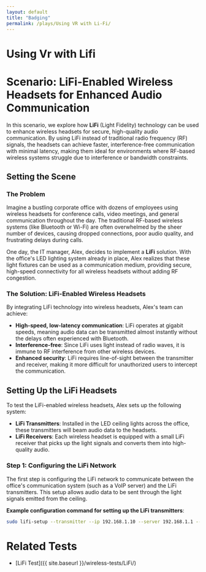 ```yaml
---
layout: default
title: "Badging"
permalink: /plays/Using VR with Li-Fi/
---
```


# Using Vr with Lifi
# Scenario: LiFi-Enabled Wireless Headsets for Enhanced Audio Communication

In this scenario, we explore how **LiFi** (Light Fidelity) technology can be used to enhance wireless headsets for secure, high-quality audio communication. By using LiFi instead of traditional radio frequency (RF) signals, the headsets can achieve faster, interference-free communication with minimal latency, making them ideal for environments where RF-based wireless systems struggle due to interference or bandwidth constraints.

## Setting the Scene

### The Problem

Imagine a bustling corporate office with dozens of employees using wireless headsets for conference calls, video meetings, and general communication throughout the day. The traditional RF-based wireless systems (like Bluetooth or Wi-Fi) are often overwhelmed by the sheer number of devices, causing dropped connections, poor audio quality, and frustrating delays during calls.

One day, the IT manager, Alex, decides to implement a **LiFi** solution. With the office's LED lighting system already in place, Alex realizes that these light fixtures can be used as a communication medium, providing secure, high-speed connectivity for all wireless headsets without adding RF congestion.

### The Solution: LiFi-Enabled Wireless Headsets

By integrating LiFi technology into wireless headsets, Alex's team can achieve:

- **High-speed, low-latency communication**: LiFi operates at gigabit speeds, meaning audio data can be transmitted almost instantly without the delays often experienced with Bluetooth.
- **Interference-free**: Since LiFi uses light instead of radio waves, it is immune to RF interference from other wireless devices.
- **Enhanced security**: LiFi requires line-of-sight between the transmitter and receiver, making it more difficult for unauthorized users to intercept the communication.

## Setting Up the LiFi Headsets

To test the LiFi-enabled wireless headsets, Alex sets up the following system:

- **LiFi Transmitters**: Installed in the LED ceiling lights across the office, these transmitters will beam audio data to the headsets.
- **LiFi Receivers**: Each wireless headset is equipped with a small LiFi receiver that picks up the light signals and converts them into high-quality audio.

### Step 1: Configuring the LiFi Network

The first step is configuring the LiFi network to communicate between the office's communication system (such as a VoIP server) and the LiFi transmitters. This setup allows audio data to be sent through the light signals emitted from the ceiling.

**Example configuration command for setting up the LiFi transmitters**:

```bash
sudo lifi-setup --transmitter --ip 192.168.1.10 --server 192.168.1.1 --port 5060
```

# Related Tests 
- [LiFi Test]({{ site.baseurl }}/wireless-tests/LiFi/)